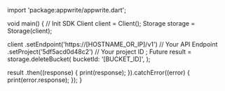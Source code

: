 import 'package:appwrite/appwrite.dart';

void main() { // Init SDK
  Client client = Client();
  Storage storage = Storage(client);

  client
    .setEndpoint('https://[HOSTNAME_OR_IP]/v1') // Your API Endpoint
    .setProject('5df5acd0d48c2') // Your project ID
  ;
  Future result = storage.deleteBucket(
    bucketId: '[BUCKET_ID]',
  );

  result
    .then((response) {
      print(response);
    }).catchError((error) {
      print(error.response);
  });
}
